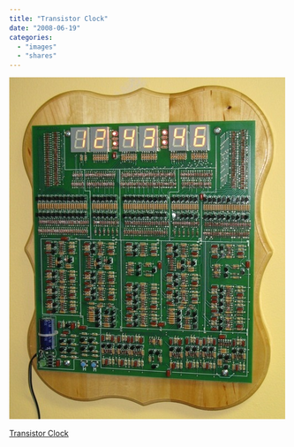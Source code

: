 ```yaml
---
title: "Transistor Clock"
date: "2008-06-19"
categories: 
  - "images"
  - "shares"
---
```


![](images/4wnP83SaFaerxvcwAxZNYKKW_1280.jpg)

[Transistor Clock](http://www.transistorclock.com/)
